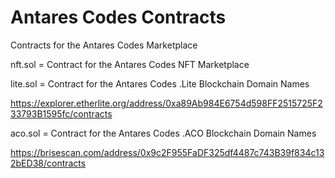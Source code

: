 # Antares Codes Contracts
Contracts for the Antares Codes Marketplace

nft.sol = Contract for the Antares Codes NFT Marketplace

lite.sol = Contract for the Antares Codes .Lite Blockchain Domain Names

https://explorer.etherlite.org/address/0xa89Ab984E6754d598FF2515725F233793B1595fc/contracts


aco.sol = Contract for the Antares Codes .ACO Blockchain Domain Names

https://brisescan.com/address/0x9c2F955FaDF325df4487c743B39f834c132bED38/contracts
